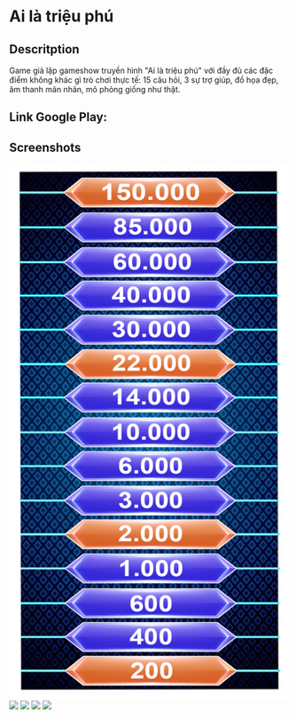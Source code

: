 # Ai là triệu phú

## Descritption
Game giả lập gameshow truyền hình "Ai là triệu phú" với đầy đủ các đặc điểm không khác gì trò chơi thực tế: 15 câu hỏi, 3 sự trợ giúp, đồ họa đẹp, âm thanh mãn nhãn, mô phỏng giống như thật.

## Link Google Play: 

## Screenshots
<img src="./screenshots/200.png">
<img src="./screenshots/aHome.jpg">
<img src="./screenshots/bPlay 1.jpg">
<img src="./screenshots/bPlay 2.jpg">
<img src="./screenshots/Y kien khan gia.jpg">
